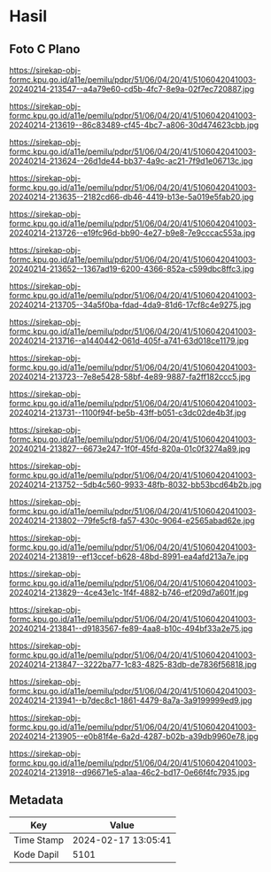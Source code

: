# Hasil

## Foto C Plano

https://sirekap-obj-formc.kpu.go.id/a11e/pemilu/pdpr/51/06/04/20/41/5106042041003-20240214-213547--a4a79e60-cd5b-4fc7-8e9a-02f7ec720887.jpg

https://sirekap-obj-formc.kpu.go.id/a11e/pemilu/pdpr/51/06/04/20/41/5106042041003-20240214-213619--86c83489-cf45-4bc7-a806-30d474623cbb.jpg

https://sirekap-obj-formc.kpu.go.id/a11e/pemilu/pdpr/51/06/04/20/41/5106042041003-20240214-213624--26d1de44-bb37-4a9c-ac21-7f9d1e06713c.jpg

https://sirekap-obj-formc.kpu.go.id/a11e/pemilu/pdpr/51/06/04/20/41/5106042041003-20240214-213635--2182cd66-db46-4419-b13e-5a019e5fab20.jpg

https://sirekap-obj-formc.kpu.go.id/a11e/pemilu/pdpr/51/06/04/20/41/5106042041003-20240214-213726--e19fc96d-bb90-4e27-b9e8-7e9cccac553a.jpg

https://sirekap-obj-formc.kpu.go.id/a11e/pemilu/pdpr/51/06/04/20/41/5106042041003-20240214-213652--1367ad19-6200-4366-852a-c599dbc8ffc3.jpg

https://sirekap-obj-formc.kpu.go.id/a11e/pemilu/pdpr/51/06/04/20/41/5106042041003-20240214-213705--34a5f0ba-fdad-4da9-81d6-17cf8c4e9275.jpg

https://sirekap-obj-formc.kpu.go.id/a11e/pemilu/pdpr/51/06/04/20/41/5106042041003-20240214-213716--a1440442-061d-405f-a741-63d018ce1179.jpg

https://sirekap-obj-formc.kpu.go.id/a11e/pemilu/pdpr/51/06/04/20/41/5106042041003-20240214-213723--7e8e5428-58bf-4e89-9887-fa2ff182ccc5.jpg

https://sirekap-obj-formc.kpu.go.id/a11e/pemilu/pdpr/51/06/04/20/41/5106042041003-20240214-213731--1100f94f-be5b-43ff-b051-c3dc02de4b3f.jpg

https://sirekap-obj-formc.kpu.go.id/a11e/pemilu/pdpr/51/06/04/20/41/5106042041003-20240214-213827--6673e247-1f0f-45fd-820a-01c0f3274a89.jpg

https://sirekap-obj-formc.kpu.go.id/a11e/pemilu/pdpr/51/06/04/20/41/5106042041003-20240214-213752--5db4c560-9933-48fb-8032-bb53bcd64b2b.jpg

https://sirekap-obj-formc.kpu.go.id/a11e/pemilu/pdpr/51/06/04/20/41/5106042041003-20240214-213802--79fe5cf8-fa57-430c-9064-e2565abad62e.jpg

https://sirekap-obj-formc.kpu.go.id/a11e/pemilu/pdpr/51/06/04/20/41/5106042041003-20240214-213819--ef13ccef-b628-48bd-8991-ea4afd213a7e.jpg

https://sirekap-obj-formc.kpu.go.id/a11e/pemilu/pdpr/51/06/04/20/41/5106042041003-20240214-213829--4ce43e1c-1f4f-4882-b746-ef209d7a601f.jpg

https://sirekap-obj-formc.kpu.go.id/a11e/pemilu/pdpr/51/06/04/20/41/5106042041003-20240214-213841--d9183567-fe89-4aa8-b10c-494bf33a2e75.jpg

https://sirekap-obj-formc.kpu.go.id/a11e/pemilu/pdpr/51/06/04/20/41/5106042041003-20240214-213847--3222ba77-1c83-4825-83db-de7836f56818.jpg

https://sirekap-obj-formc.kpu.go.id/a11e/pemilu/pdpr/51/06/04/20/41/5106042041003-20240214-213941--b7dec8c1-1861-4479-8a7a-3a9199999ed9.jpg

https://sirekap-obj-formc.kpu.go.id/a11e/pemilu/pdpr/51/06/04/20/41/5106042041003-20240214-213905--e0b81f4e-6a2d-4287-b02b-a39db9960e78.jpg

https://sirekap-obj-formc.kpu.go.id/a11e/pemilu/pdpr/51/06/04/20/41/5106042041003-20240214-213918--d96671e5-a1aa-46c2-bd17-0e66f4fc7935.jpg


## Metadata

| Key        | Value               |
| ---------- | ------------------- |
| Time Stamp | 2024-02-17 13:05:41 |
| Kode Dapil | 5101                |



